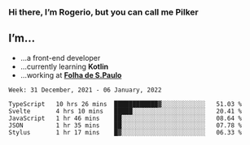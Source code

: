 ### Hi there, I’m Rogerio, but you can call me Pilker

## I’m…
- …a front-end developer
- …currently learning **Kotlin**
- …working at [**Folha de S.Paulo**](https://www.folha.com.br/)

<!--START_SECTION:waka-->
```text
Week: 31 December, 2021 - 06 January, 2022

TypeScript   10 hrs 26 mins  ████████████▓░░░░░░░░░░░░   51.03 % 
Svelte       4 hrs 10 mins   █████░░░░░░░░░░░░░░░░░░░░   20.41 % 
JavaScript   1 hr 46 mins    ██░░░░░░░░░░░░░░░░░░░░░░░   08.64 % 
JSON         1 hr 35 mins    ██░░░░░░░░░░░░░░░░░░░░░░░   07.78 % 
Stylus       1 hr 17 mins    █▓░░░░░░░░░░░░░░░░░░░░░░░   06.33 % 
```
<!--END_SECTION:waka-->
